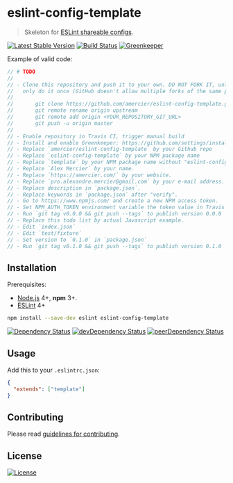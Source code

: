 # eslint-config-template

> Skeleton for [ESLint shareable configs].

[![Latest Stable Version](https://img.shields.io/npm/v/eslint-config-template.svg)](https://www.npmjs.com/package/eslint-config-template)
[![Build Status](https://img.shields.io/travis/amercier/eslint-config-template/master.svg)](https://travis-ci.org/amercier/eslint-config-template)
[![Greenkeeper](https://badges.greenkeeper.io/amercier/eslint-config-template.svg)](https://github.com/amercier/eslint-config-template/issues?q=label%3Agreenkeeper)

Example of valid code:

```js
// # TODO
//
// - Clone this repository and push it to your own. DO NOT FORK IT, unless you are certain you will
//   only do it once (GitHub doesn't allow multiple forks of the same project on the same account).
//
//       git clone https://github.com/amercier/eslint-config-template.git <YOUR_REPOSITORY_NAME>
//       git remote rename origin upstream
//       git remote add origin <YOUR_REPOSITORY_GIT_URL>
//       git push -u origin master
//
// - Enable repository in Travis CI, trigger manual build
// - Install and enable Greenkeeper: https://github.com/settings/installations/51959
// - Replace `amercier/eslint-config-template` by your Github repo
// - Replace `eslint-config-template` by your NPM package name
// - Replace `template` by your NPM package name without "eslint-config-"
// - Replace `Alex Mercier` by your name.
// - Replace `https://amercier.com/` by your website.
// - Replace `pro.alexandre.mercier@gmail.com` by your e-mail address.
// - Replace description in `package.json`.
// - Replace keywords in `package.json` after "verify".
// - Go to https://www.npmjs.com/ and create a new NPM access token.
// - Set NPM_AUTH_TOKEN environment variable the token value in Travis CI project settings.
// - Run `git tag v0.0.0 && git push --tags` to publish version 0.0.0
// - Replace this todo list by actual Javascript example.
// - Edit `index.json`
// - Edit `test/fixture`
// - Set version to `0.1.0` in `package.json`
// - Run `git tag v0.1.0 && git push --tags` to publish version 0.1.0
```

## Installation

Prerequisites:

- [Node.js] 4+, **npm** 3+.
- [ESLint] 4+

```sh
npm install --save-dev eslint eslint-config-template
```

[![Dependency Status](https://img.shields.io/david/amercier/eslint-config-template.svg)](https://david-dm.org/amercier/eslint-config-template)
[![devDependency Status](https://img.shields.io/david/dev/amercier/eslint-config-template.svg)](https://david-dm.org/amercier/eslint-config-template#info=devDependencies)
[![peerDependency Status](https://img.shields.io/david/peer/amercier/eslint-config-template.svg)](https://david-dm.org/amercier/eslint-config-template#info=devDependencies)

## Usage

Add this to your `.eslintrc.json`:

```json
{
  "extends": ["template"]
}
```

## Contributing

Please read [guidelines for contributing].

## License

[![License](https://img.shields.io/npm/l/eslint-config-template.svg)][license]

[eslint shareable configs]: https://eslint.org/docs/developer-guide/shareable-configs
[node.js]: https://nodejs.org/
[eslint]: https://eslint.org/
[guidelines for contributing]: CONTRIBUTING.md
[license]: LICENSE.md
